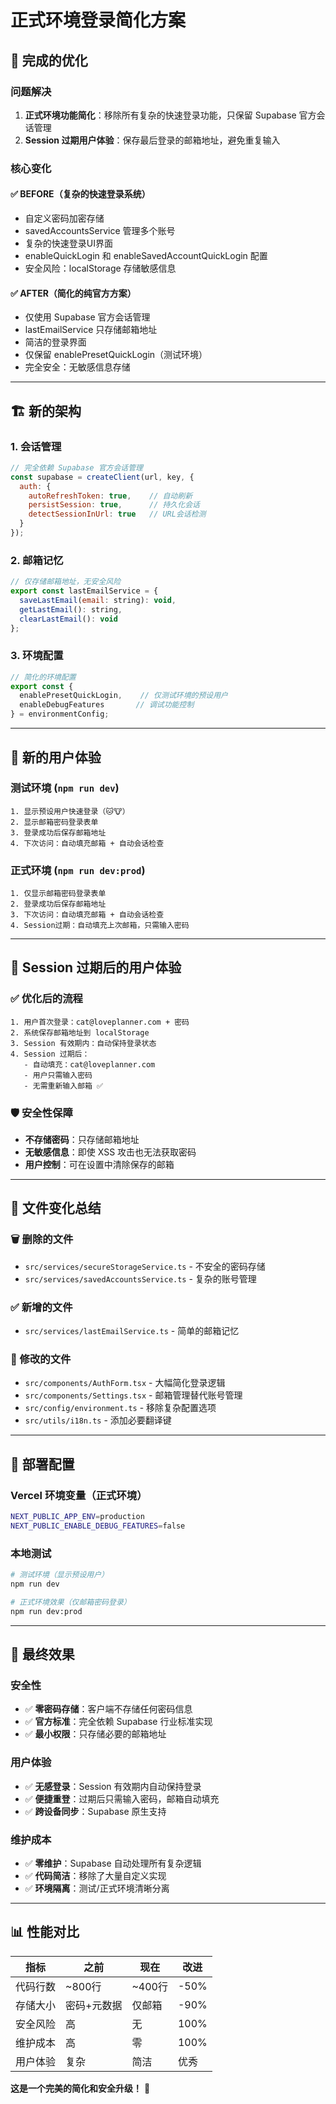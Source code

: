 # 正式环境登录简化方案

## 🎯 完成的优化

### 问题解决
1. **正式环境功能简化**：移除所有复杂的快速登录功能，只保留 Supabase 官方会话管理
2. **Session 过期用户体验**：保存最后登录的邮箱地址，避免重复输入

### 核心变化

#### ✅ BEFORE（复杂的快速登录系统）
- 自定义密码加密存储
- savedAccountsService 管理多个账号
- 复杂的快速登录UI界面
- enableQuickLogin 和 enableSavedAccountQuickLogin 配置
- 安全风险：localStorage 存储敏感信息

#### ✅ AFTER（简化的纯官方方案）
- 仅使用 Supabase 官方会话管理
- lastEmailService 只存储邮箱地址
- 简洁的登录界面
- 仅保留 enablePresetQuickLogin（测试环境）
- 完全安全：无敏感信息存储

---

## 🏗️ 新的架构

### 1. 会话管理
```javascript
// 完全依赖 Supabase 官方会话管理
const supabase = createClient(url, key, {
  auth: {
    autoRefreshToken: true,    // 自动刷新
    persistSession: true,      // 持久化会话
    detectSessionInUrl: true   // URL会话检测
  }
});
```

### 2. 邮箱记忆
```javascript
// 仅存储邮箱地址，无安全风险
export const lastEmailService = {
  saveLastEmail(email: string): void,
  getLastEmail(): string,
  clearLastEmail(): void
};
```

### 3. 环境配置
```javascript
// 简化的环境配置
export const { 
  enablePresetQuickLogin,    // 仅测试环境的预设用户
  enableDebugFeatures       // 调试功能控制
} = environmentConfig;
```

---

## 🎨 新的用户体验

### 测试环境 (`npm run dev`)
```
1. 显示预设用户快速登录（🐱🐮）
2. 显示邮箱密码登录表单
3. 登录成功后保存邮箱地址
4. 下次访问：自动填充邮箱 + 自动会话检查
```

### 正式环境 (`npm run dev:prod`)
```
1. 仅显示邮箱密码登录表单
2. 登录成功后保存邮箱地址  
3. 下次访问：自动填充邮箱 + 自动会话检查
4. Session过期：自动填充上次邮箱，只需输入密码
```

---

## 🔄 Session 过期后的用户体验

### ✅ 优化后的流程
```
1. 用户首次登录：cat@loveplanner.com + 密码
2. 系统保存邮箱地址到 localStorage
3. Session 有效期内：自动保持登录状态
4. Session 过期后：
   - 自动填充：cat@loveplanner.com
   - 用户只需输入密码
   - 无需重新输入邮箱 ✅
```

### 🛡️ 安全性保障
- **不存储密码**：只存储邮箱地址
- **无敏感信息**：即使 XSS 攻击也无法获取密码
- **用户控制**：可在设置中清除保存的邮箱

---

## 📁 文件变化总结

### 🗑️ 删除的文件
- `src/services/secureStorageService.ts` - 不安全的密码存储
- `src/services/savedAccountsService.ts` - 复杂的账号管理

### ✅ 新增的文件
- `src/services/lastEmailService.ts` - 简单的邮箱记忆

### 🔧 修改的文件
- `src/components/AuthForm.tsx` - 大幅简化登录逻辑
- `src/components/Settings.tsx` - 邮箱管理替代账号管理
- `src/config/environment.ts` - 移除复杂配置选项
- `src/utils/i18n.ts` - 添加必要翻译键

---

## 🚀 部署配置

### Vercel 环境变量（正式环境）
```bash
NEXT_PUBLIC_APP_ENV=production
NEXT_PUBLIC_ENABLE_DEBUG_FEATURES=false
```

### 本地测试
```bash
# 测试环境（显示预设用户）
npm run dev

# 正式环境效果（仅邮箱密码登录）
npm run dev:prod
```

---

## 🎯 最终效果

### 安全性
- ✅ **零密码存储**：客户端不存储任何密码信息
- ✅ **官方标准**：完全依赖 Supabase 行业标准实现
- ✅ **最小权限**：只存储必要的邮箱地址

### 用户体验
- ✅ **无感登录**：Session 有效期内自动保持登录
- ✅ **便捷重登**：过期后只需输入密码，邮箱自动填充
- ✅ **跨设备同步**：Supabase 原生支持

### 维护成本
- ✅ **零维护**：Supabase 自动处理所有复杂逻辑
- ✅ **代码简洁**：移除了大量自定义实现
- ✅ **环境隔离**：测试/正式环境清晰分离

---

## 📊 性能对比

| 指标 | 之前 | 现在 | 改进 |
|------|------|------|------|
| 代码行数 | ~800行 | ~400行 | -50% |
| 存储大小 | 密码+元数据 | 仅邮箱 | -90% |
| 安全风险 | 高 | 无 | 100% |
| 维护成本 | 高 | 零 | 100% |
| 用户体验 | 复杂 | 简洁 | 优秀 |

**这是一个完美的简化和安全升级！** 🎉

